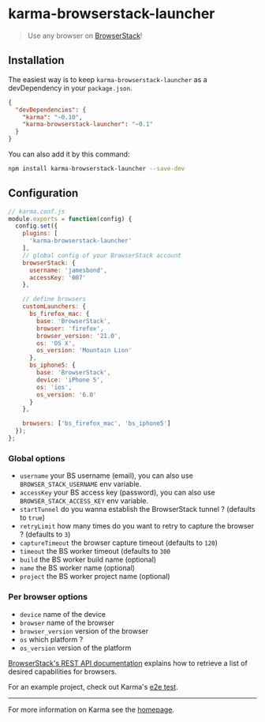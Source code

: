 # karma-browserstack-launcher

> Use any browser on [BrowserStack](http://www.browserstack.com/)!


## Installation

The easiest way is to keep `karma-browserstack-launcher` as a devDependency in your `package.json`.
```json
{
  "devDependencies": {
    "karma": "~0.10",
    "karma-browserstack-launcher": "~0.1"
  }
}
```

You can also add it by this command:
```bash
npm install karma-browserstack-launcher --save-dev
```


## Configuration

```js
// karma.conf.js
module.exports = function(config) {
  config.set({
    plugins: [
      'karma-browserstack-launcher'
    ],
    // global config of your BrowserStack account
    browserStack: {
      username: 'jamesbond',
      accessKey: '007'
    },

    // define browsers
    customLaunchers: {
      bs_firefox_mac: {
        base: 'BrowserStack',
        browser: 'firefox',
        browser_version: '21.0',
        os: 'OS X',
        os_version: 'Mountain Lion'
      },
      bs_iphone5: {
        base: 'BrowserStack',
        device: 'iPhone 5',
        os: 'ios',
        os_version: '6.0'
      }
    },

    browsers: ['bs_firefox_mac', 'bs_iphone5']
  });
};
```

### Global options
- `username` your BS username (email), you can also use `BROWSER_STACK_USERNAME` env variable.
- `accessKey` your BS access key (password), you can also use `BROWSER_STACK_ACCESS_KEY` env variable.
- `startTunnel` do you wanna establish the BrowserStack tunnel ? (defaults to `true`)
- `retryLimit` how many times do you want to retry to capture the browser ? (defaults to `3`)
- `captureTimeout` the browser capture timeout (defaults to `120`)
- `timeout` the BS worker timeout (defaults to `300`
- `build` the BS worker build name (optional)
- `name` the BS worker name (optional)
- `project` the BS worker project name (optional)

### Per browser options
- `device` name of the device
- `browser` name of the browser
- `browser_version` version of the browser
- `os` which platform ?
- `os_version` version of the platform

[BrowserStack's REST API documentation](http://www.browserstack.com/automate/rest-api#rest-api-browsers) 
explains how to retrieve a list of desired capabilities for browsers.

For an example project, check out Karma's [e2e test](https://github.com/karma-runner/karma/tree/master/test/e2e/browserstack).


----

For more information on Karma see the [homepage](http://karma-runner.github.io).
